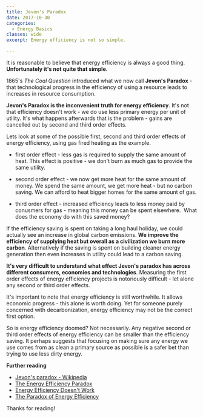 ```yaml
---
title: Jevon's Paradox
date: 2017-10-30
categories:
  - Energy Basics
classes: wide
excerpt: Energy efficiency is not so simple.

---
```


It is reasonable to believe that energy efficiency is always a good thing. **Unfortunately it's not quite that simple.**

1865's *The Coal Question* introduced what we now call **Jevon's Paradox** - that technological progress in the efficiency of using a resource leads to increases in resource consumption.

**Jevon's Paradox is the inconvenient truth for energy efficiency**. It's not that efficiency doesn't work - we do use less primary energy per unit of utility. It's what happens afterwards that is the problem - gains are cancelled out by second and third order effects.

Lets look at some of the possible first, second and third order effects of energy efficiency, using gas fired heating as the example.

- first order effect - less gas is required to supply the same amount of heat. This effect is positive - we don't burn as much gas to provide the same utility.

- second order effect - we now get more heat for the same amount of money. We spend the same amount, we get more heat - but no carbon saving. We can afford to heat bigger homes for the same amount of gas.

-  third order effect - increased efficiency leads to less money paid by conusmers for gas - meaning this money can be spent elsewhere.  What does the economy do with this saved money?

If the efficiency saving is spent on taking a long haul holiday, we could actually see an increase in global carbon emissions. **We improve the efficiency of supplying heat but overall as a civilization we burn more carbon**. Alternatively if the saving is spent on building cleaner energy generation then even increases in utility could lead to a carbon saving.

**It's very difficult to understand what effect Jevon's paradox has across different consumers, economies and technologies**. Measuring the first order effects of energy efficiency projects is notoriously difficult - let alone any second or third order effects.

It's important to note that energy efficiency is still worthwhile. It allows economic progress - this alone is worth doing. Yet for someone purely concerned with decarbonization, energy efficiency may not be the correct first option.

So is energy efficiency doomed? Not necessarily. Any negative second or third order effects of energy efficiency can be smaller than the efficiency saving. It perhaps suggests that focusing on making sure any energy we use comes from as clean a primary source as possible is a safer bet than trying to use less dirty energy.

**Further reading**

  * [Jevon's paradox - Wikipedia](https://en.wikipedia.org/wiki/Jevons_paradox)
  * [The Energy Efficiency Paradox](http://bigthink.com/politeia/the-energy-efficiency-paradox)
  * [Energy Efficiency Doesn't Work](http://www.nakedcapitalism.com/2011/10/energy-efficiency-doesn%e2%80%99t-work.html)
  * [The Paradox of Energy Efficiency](http://reason.com/archives/2012/10/31/the-paradox-of-energy-efficiency)

Thanks for reading!

